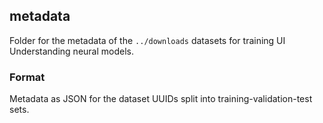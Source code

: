 ## metadata
Folder for the metadata of the ```../downloads``` datasets for training UI Understanding neural models.
### Format
Metadata as JSON for the dataset UUIDs split into training-validation-test sets.